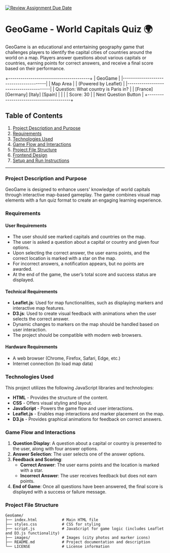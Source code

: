 [![Review Assignment Due Date](https://classroom.github.com/assets/deadline-readme-button-22041afd0340ce965d47ae6ef1cefeee28c7c493a6346c4f15d667ab976d596c.svg)](https://classroom.github.com/a/ATV5e7Id)

# GeoGame - World Capitals Quiz 🌍

GeoGame is an educational and entertaining geography game that challenges players to identify the capital cities of countries around the world on a map. Players answer questions about various capitals or countries, earning points for correct answers, and receive a final score based on their performance.


+----------------------------------------+
|               GeoGame                  |
|----------------------------------------|
|               Map Area                 |
|           (Powered by Leaflet)         |
|----------------------------------------|
| Question: What country is Paris in?    |
| [France]  [Germany]  [Italy]  [Spain]  |
|                                        |
|     Score: 30                          |
|     Next Question Button               |
+----------------------------------------+


## Table of Contents

1. [Project Description and Purpose](#project-description-and-purpose)
2. [Requirements](#requirements)
3. [Technologies Used](#technologies-used)
4. [Game Flow and Interactions](#game-flow-and-interactions)
5. [Project File Structure](#project-file-structure)
6. [Frontend Design](#frontend-design)
7. [Setup and Run Instructions](#setup-and-run-instructions)

---

### Project Description and Purpose

GeoGame is designed to enhance users' knowledge of world capitals through interactive map-based gameplay. The game combines visual map elements with a fun quiz format to create an engaging learning experience.

### Requirements

#### User Requirements

- The user should see marked capitals and countries on the map.
- The user is asked a question about a capital or country and given four options.
- Upon selecting the correct answer, the user earns points, and the correct location is marked with a star on the map.
- For incorrect answers, a notification appears, but no points are awarded.
- At the end of the game, the user’s total score and success status are displayed.

#### Technical Requirements

- **Leaflet.js**: Used for map functionalities, such as displaying markers and interactive map features.
- **D3.js**: Used to create visual feedback with animations when the user selects the correct answer.
- Dynamic changes to markers on the map should be handled based on user interaction.
- The project should be compatible with modern web browsers.

#### Hardware Requirements

- A web browser (Chrome, Firefox, Safari, Edge, etc.)
- Internet connection (to load map data)

### Technologies Used

This project utilizes the following JavaScript libraries and technologies:

- **HTML** - Provides the structure of the content.
- **CSS** - Offers visual styling and layout.
- **JavaScript** - Powers the game flow and user interactions.
- **Leaflet.js** - Enables map interactions and marker placement on the map.
- **D3.js** - Provides graphical animations for feedback on correct answers.

### Game Flow and Interactions

1. **Question Display**: A question about a capital or country is presented to the user, along with four answer options.
2. **Answer Selection**: The user selects one of the answer options.
3. **Feedback and Scoring**:
   - **Correct Answer**: The user earns points and the location is marked with a star.
   - **Incorrect Answer**: The user receives feedback but does not earn points.
4. **End of Game**: Once all questions have been answered, the final score is displayed with a success or failure message.

### Project File Structure

```plaintext
GeoGame/
├── index.html           # Main HTML file
├── styles.css           # CSS for styling
├── script.js            # JavaScript for game logic (includes Leaflet and D3.js functionality)
├── images/              # Images (city photos and marker icons)
├── README.md            # Project documentation and description
└── LICENSE              # License information

